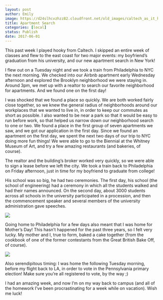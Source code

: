 ```yaml
---
layout: post
author: Emily
image: https://d24slhcvzhzz82.cloudfront.net/old_images/caltech_as_it_happens/6a0105349b8251970b01b8d2851a82970c.jpg
title: Apartment Search
categories: [local]
status: Publish
date: 2017-06-01
---
```


This past week I played hooky from Caltech. I skipped an entire week of classes and flew to the east coast for two major events: my boyfriend’s graduation from his university, and our new apartment search in New York!

I flew out on a Tuesday night and we took a train from Philadelphia to NYC the next morning. We checked into our Airbnb apartment early Wednesday afternoon and explored the Brooklyn neighborhood we were staying in. Around 3pm, we met up with a realtor to search our favorite neighborhood for apartments. And we found one on the first day!

I was shocked that we found a place so quickly. We are both worked fairly close together, so we knew the general radius of neighborhoods around our workplaces that we wanted to live in, in order to keep our commutes as short as possible. I also wanted to be near a park so that it would be easy to run before work, so that helped us narrow down our neighborhood search to one or two. We found a place in the first group of seven apartments we saw, and we got our application in the first day. Since we found an apartment on the first day, we spent the next two days of our trip to NYC doing more fun things! We were able to go to the Biennial at the Whitney Museum of Art, and try a few amazing restaurants (and bakeries, of course).




The realtor and the building’s broker worked very quickly, so we were able to sign a lease before we left the city. We took a train back to Philadelphia on Friday afternoon, just in time for my boyfriend to graduate from college!

His school was so big, he had two ceremonies. The first day, his school (the school of engineering) had a ceremony in which all the students walked and had their names announced. On the second day, about 3000 students across all schools in the university participated in a procession, and then the commencement speaker and several members of the university administration gave speeches.




![](https://d24slhcvzhzz82.cloudfront.net/old_images/caltech_as_it_happens/6a0105349b8251970b01b7c8fad89f970b.jpg)

Going home to Philadelphia for a few days also meant that I was home for Mother’s Day! This hasn’t happened for the past three years, so I felt very lucky. My mother and I, true to form, baked a cake together (from the cookbook of one of the former contestants from the Great British Bake Off, of course).




![](https://d24slhcvzhzz82.cloudfront.net/old_images/caltech_as_it_happens/6a0105349b8251970b01b8d2851a8d970c.jpg)

Also serendipitous timing: I was home the following Tuesday morning, before my flight back to LA, in order to vote in the Pennsylvania primary election! Make sure you’re all registered to vote, by the way ;)


I had an amazing week, and now I’m on my way back to campus (and all of the homework I’ve been procrastinating for a week while on vacation). Wish me luck!
